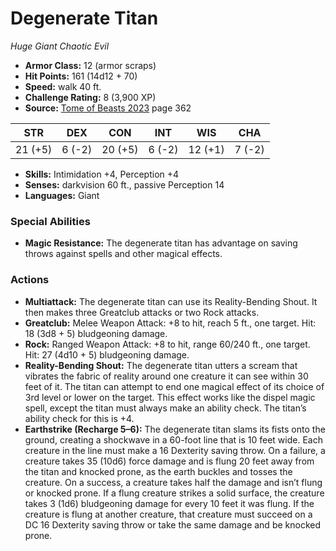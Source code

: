 # Degenerate Titan

*Huge* *Giant* *Chaotic Evil*

- **Armor Class:** 12 (armor scraps)
- **Hit Points:** 161 (14d12 + 70)
- **Speed:** walk 40 ft.
- **Challenge Rating:** 8 (3,900 XP)
- **Source:** [Tome of Beasts 2023](https://koboldpress.com/kpstore/product/tome-of-beasts-1-2023-edition/) page 362

| STR | DEX | CON | INT | WIS | CHA |
| --- | --- | --- | --- | --- | --- |
| 21 (+5) | 6 (-2) | 20 (+5) | 6 (-2) | 12 (+1) | 7 (-2) |

- **Skills:** Intimidation +4, Perception +4
- **Senses:** darkvision 60 ft., passive Perception 14
- **Languages:** Giant
### Special Abilities
- **Magic Resistance:** The degenerate titan has advantage on saving throws against spells and other magical effects.
### Actions
- **Multiattack:** The degenerate titan can use its Reality-Bending Shout. It then makes three Greatclub attacks or two Rock attacks.
- **Greatclub:** Melee Weapon Attack: +8 to hit, reach 5 ft., one target. Hit: 18 (3d8 + 5) bludgeoning damage.
- **Rock:** Ranged Weapon Attack: +8 to hit, range 60/240 ft., one target. Hit: 27 (4d10 + 5) bludgeoning damage.
- **Reality-Bending Shout:** The degenerate titan utters a scream that vibrates the fabric of reality around one creature it can see within 30 feet of it. The titan can attempt to end one magical effect of its choice of 3rd level or lower on the target. This effect works like the dispel magic spell, except the titan must always make an ability check. The titan’s ability check for this is +4.
- **Earthstrike (Recharge 5–6):** The degenerate titan slams its fists onto the ground, creating a shockwave in a 60-foot line that is 10 feet wide. Each creature in the line must make a 16 Dexterity saving throw. On a failure, a creature takes 35 (10d6) force damage and is flung 20 feet away from the titan and knocked prone, as the earth buckles and tosses the creature. On a success, a creature takes half the damage and isn’t flung or knocked prone. If a flung creature strikes a solid surface, the creature takes 3 (1d6) bludgeoning damage for every 10 feet it was flung. If the creature is flung at another creature, that creature must succeed on a DC 16 Dexterity saving throw or take the same damage and be knocked prone.
